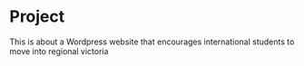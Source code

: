 # Project
This is about a Wordpress website that encourages international students to move into regional victoria
